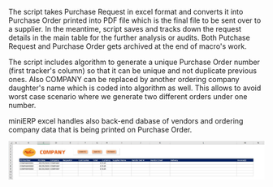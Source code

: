 <p>The script takes Purchase Request in excel format and converts it into Purchase Order printed into PDF file which is the final file to be sent over to a supplier. In the meantime, script saves and tracks down the request details in the main table for the further analysis or audits. Both Putchase Request and Purchase Order gets archived at the end of macro's work.</p>
<p>The script includes algorithm to generate a unique Purchase Order number (first tracker's column) so that it can be unique and not duplicate previous ones. Also COMPANY can be replaced by another ordering company daughter's name which is coded into algorithm as well. This allows to avoid worst case scenario where we generate two different orders under one number.</p>
<p>miniERP excel handles also back-end dabase of vendors and ordering company data that is being printed on Purchase Order.</p>
<img src="images/tracker.JPG">
